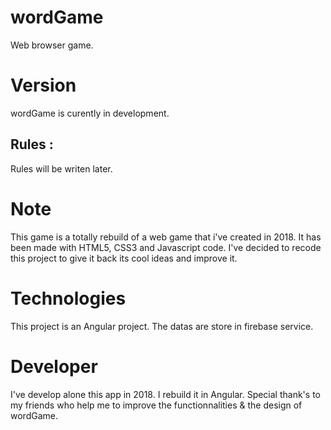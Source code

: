 # wordGame
Web browser game. 

# Version 
wordGame is curently in development. 

## Rules : 
Rules will be writen later.

# Note
This game is a totally rebuild of a web game that i've created in 2018. It has been made with HTML5, CSS3 and Javascript code. 
I've decided to recode this project to give it back its cool ideas and improve it.

# Technologies
This project is an Angular project. The datas are store in firebase service.

# Developer 
I've develop alone this app in 2018. I rebuild it in Angular.
Special thank's to my friends who help me to improve the functionnalities & the design of wordGame.
